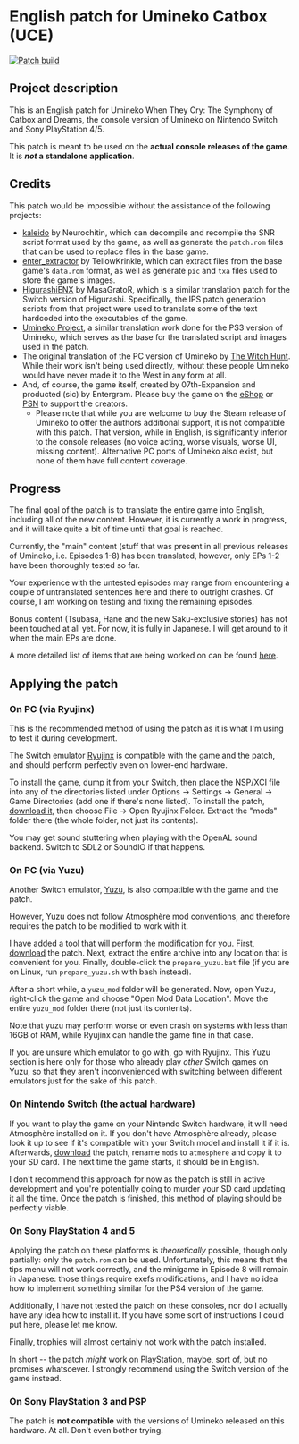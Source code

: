 # English patch for Umineko Catbox (UCE)

[![Patch build](https://github.com/ooa113y/umineko-catbox-english/actions/workflows/main.yml/badge.svg)](https://github.com/ooa113y/umineko-catbox-english/actions/workflows/main.yml)

## Project description
This is an English patch for Umineko When They Cry: The Symphony of Catbox and Dreams, the console version
of Umineko on Nintendo Switch and Sony PlayStation 4/5.

This patch is meant to be used on the **actual console releases of the game**. It is ***not* a standalone application**.

## Credits

This patch would be impossible without the assistance of the following projects:

- [kaleido](https://gitlab.com/Neurochitin/kaleido/-/tree/saku/) by Neurochitin, which can decompile and recompile the SNR script format used by the game, as well as generate the `patch.rom` files that can be used to replace files in the base game.
- [enter_extractor](https://github.com/07th-mod/enter_extractor) by TellowKrinkle, which can extract files from the base game's `data.rom` format, as well as generate `pic` and `txa` files used to store the game's images.
- [HigurashiENX](https://github.com/masagrator/HigurashiENX) by MasaGratoR, which is a similar translation patch for the Switch version of Higurashi. Specifically, the IPS patch generation scripts from that project were used to translate some of the text hardcoded into the executables of the game.
- [Umineko Project](https://umineko-project.org), a similar translation work done for the PS3 version of Umineko, which serves as the base for the translated script and images used in the patch.
- The original translation of the PC version of Umineko by [The Witch Hunt](https://witch-hunt.com). While their work isn't being used directly, without these people Umineko would have never made it to the West in any form at all.
- And, of course, the game itself, created by 07th-Expansion and producted (sic) by Entergram. Please buy the game on the [eShop](https://store-jp.nintendo.com/list/software/70010000012343.html) or [PSN](https://store.playstation.com/ja-jp/product/JP0741-CUSA16973_00-UMINEKOSAKUZZZZZ) to support the creators.
  - Please note that while you are welcome to buy the Steam release of Umineko to offer the authors additional support, it is not compatible with this patch. That version, while in English, is significantly inferior to the console releases (no voice acting, worse visuals, worse UI, missing content). Alternative PC ports of Umineko also exist, but none of them have full content coverage.

## Progress
The final goal of the patch is to translate the entire game into English, including all of the new content.
However, it is currently a work in progress, and it will take quite a bit of time until that goal is reached.

Currently, the "main" content (stuff that was present in all previous releases of Umineko,
i.e. Episodes 1-8) has been translated, however, only EPs 1-2 have been thoroughly tested so far.

Your experience with the untested episodes may range from encountering a couple of untranslated sentences here and there to outright crashes. Of course, I am working on testing and fixing the remaining episodes.

Bonus content (Tsubasa, Hane and the new Saku-exclusive stories) has not been touched at all yet. For now, it is fully in Japanese. I will get around to it when the main EPs are done.

A more detailed list of items that are being worked on can be found [here](../../issues/3).

## Applying the patch

### On PC (via Ryujinx)

This is the recommended method of using the patch as it is what I'm using to test it during development.

The Switch emulator [Ryujinx](https://ryujinx.org/) is compatible with the game and the patch, and should perform perfectly even on lower-end hardware.

To install the game, dump it from your Switch, then place the NSP/XCI file into any of the directories listed under Options -> Settings -> General -> Game Directories (add one if there's none listed). To install the patch, [download it](../../releases/latest/download/patch.zip),
then choose File -> Open Ryujinx Folder. Extract the "mods" folder there (the whole folder, not just its contents).

You may get sound stuttering when playing with the OpenAL sound backend. Switch to SDL2 or SoundIO if that happens.

### On PC (via Yuzu)
Another Switch emulator, [Yuzu](https://yuzu-emu.org), is also compatible with the game and the patch.

However, Yuzu does not follow Atmosphère mod conventions, and therefore requires the patch to be modified to work with it.

I have added a tool that will perform the modification for you. First, [download](../../releases/latest/download/patch.zip) the patch.
Next, extract the entire archive into any location that is convenient for you.
Finally, double-click the `prepare_yuzu.bat` file (if you are on Linux, run `prepare_yuzu.sh` with bash instead).

After a short while, a `yuzu_mod` folder will be generated. Now, open Yuzu, right-click the game and choose "Open Mod Data Location".
Move the entire `yuzu_mod` folder there (not just its contents).

Note that yuzu may perform worse or even crash on systems with less than 16GB of RAM, while Ryujinx can handle the game fine in that case.

If you are unsure which emulator to go with, go with Ryujinx. This Yuzu section is here only for those who already play *other* Switch games on Yuzu, so that they aren't inconvenienced with switching between different emulators just for the sake of this patch.

### On Nintendo Switch (the actual hardware)

If you want to play the game on your Nintendo Switch hardware, it will need Atmosphère installed on it. If you don't have Atmosphère already, please look it up to see if
it's compatible with your Switch model and install it if it is.
Afterwards, [download](../../releases/latest/download/patch.zip) the patch, rename `mods` to `atmosphere` and copy it to your SD card.
The next time the game starts, it should be in English.

I don't recommend this approach for now as the patch is still in active development and you're potentially going to murder your SD card updating it all the time. Once the patch is finished, this method of playing should be perfectly viable.

### On Sony PlayStation 4 and 5

Applying the patch on these platforms is *theoretically* possible, though only partially: only the `patch.rom` can be used.
Unfortunately, this means that the tips menu will not work correctly, and the minigame in Episode 8 will remain in Japanese: those things require exefs modifications, and I have no idea how to implement something similar for the PS4 version of the game.

Additionally, I have not tested the patch on these consoles, nor do I actually have any idea how to install it. If you have some sort of instructions I could put here, please let me know.

Finally, trophies will almost certainly not work with the patch installed.

In short -- the patch *might* work on PlayStation, maybe, sort of, but no promises whatsoever. I strongly recommend using the Switch version of the game instead.

### On Sony PlayStation 3 and PSP

The patch is **not compatible** with the versions of Umineko released on this hardware. At all. Don't even bother trying.

